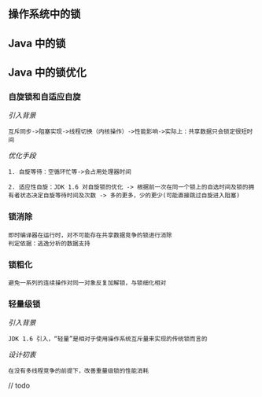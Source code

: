 ## 操作系统中的锁



## Java 中的锁



## Java 中的锁优化

### 自旋锁和自适应自旋

*引入背景*

```
互斥同步->阻塞实现->线程切换（内核操作）->性能影响->实际上：共享数据只会锁定很短时间
```

*优化手段*

```
1. 自旋等待：空循环忙等->会占用处理器时间

2. 适应性自旋：JDK 1.6 对自旋锁的优化 -> 根据前一次在同一个锁上的自选时间及锁的拥有者状态决定自旋等待时间及次数 -> 多的更多，少的更少(可能直接跳过自旋进入阻塞)
```

### 锁消除

```
即时编译器在运行时，对不可能存在共享数据竞争的锁进行消除
判定依据：逃逸分析的数据支持
```

### 锁粗化

```
避免一系列的连续操作对同一对象反复加解锁，与锁细化相对
```

### 轻量级锁

*引入背景*

```
JDK 1.6 引入，“轻量”是相对于使用操作系统互斥量来实现的传统锁而言的
```

*设计初衷*

```
在没有多线程竞争的前提下，改善重量级锁的性能消耗
```

// todo